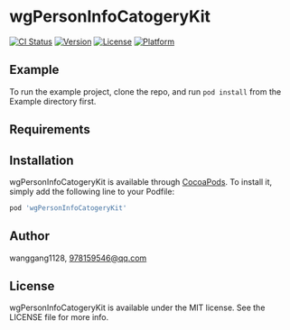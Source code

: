 # wgPersonInfoCatogeryKit

[![CI Status](https://img.shields.io/travis/wanggang1128/wgPersonInfoCatogeryKit.svg?style=flat)](https://travis-ci.org/wanggang1128/wgPersonInfoCatogeryKit)
[![Version](https://img.shields.io/cocoapods/v/wgPersonInfoCatogeryKit.svg?style=flat)](https://cocoapods.org/pods/wgPersonInfoCatogeryKit)
[![License](https://img.shields.io/cocoapods/l/wgPersonInfoCatogeryKit.svg?style=flat)](https://cocoapods.org/pods/wgPersonInfoCatogeryKit)
[![Platform](https://img.shields.io/cocoapods/p/wgPersonInfoCatogeryKit.svg?style=flat)](https://cocoapods.org/pods/wgPersonInfoCatogeryKit)

## Example

To run the example project, clone the repo, and run `pod install` from the Example directory first.

## Requirements

## Installation

wgPersonInfoCatogeryKit is available through [CocoaPods](https://cocoapods.org). To install
it, simply add the following line to your Podfile:

```ruby
pod 'wgPersonInfoCatogeryKit'
```

## Author

wanggang1128, 978159546@qq.com

## License

wgPersonInfoCatogeryKit is available under the MIT license. See the LICENSE file for more info.
